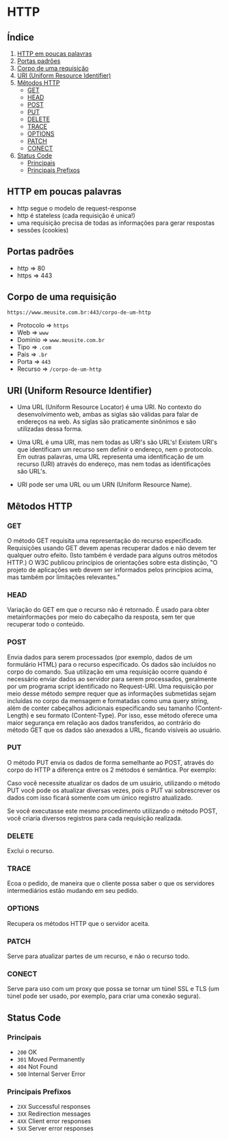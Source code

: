 # HTTP

## Índice

1. [HTTP em poucas palavras](#http-em-poucas-palavras)
2. [Portas padrões](#portas-padrões)
3. [Corpo de uma requisição](#corpo-de-uma-requisição)
4. [URI (Uniform Resource Identifier)](#uri-uniform-resource-identifier)
5. [Mêtodos HTTP](#mêtodos-http)
      - [GET](#get)
      - [HEAD](#head)
      - [POST](#post)
      - [PUT](#put)
      - [DELETE](#delete)
      - [TRACE](#trace)
      - [OPTIONS](#options)
      - [PATCH](#patch)
      - [CONECT](#conect)
6. [Status Code](#status-code)
      - [Principais](#principais)
      - [Principais Prefixos](#principais-prefixos)

## HTTP em poucas palavras

- http segue o modelo de request-response
- http é stateless (cada requisição é unica!)
- uma requisição precisa de todas as informações para gerar respostas
- sessões (cookies)

## Portas padrões

- http => 80
- https => 443

## Corpo de uma requisição

`https://www.meusite.com.br:443/corpo-de-um-http`

- Protocolo => `https`
- Web => `www`
- Dominio => `www.meusite.com.br`
- Tipo => `.com`
- Pais => `.br`
- Porta => `443`
- Recurso => `/corpo-de-um-http`

## URI (Uniform Resource Identifier)

- Uma URL (Uniform Resource Locator) é uma URI. No contexto do desenvolvimento web, ambas as siglas são válidas para falar de endereços na web. As siglas são praticamente sinônimos e são utilizadas dessa forma.

- Uma URL é uma URI, mas nem todas as URI's são URL's! Existem URI's que identificam um recurso sem definir o endereço, nem o protocolo. Em outras palavras, uma URL representa uma identificação de um recurso (URI) através do endereço, mas nem todas as identificações são URL's.

- URI pode ser uma URL ou um URN (Uniform Resource Name).

## Mêtodos HTTP

### GET

O método GET requisita uma representação do recurso especificado. Requisições usando GET devem apenas recuperar dados e não devem ter qualquer outro efeito. (Isto também é verdade para alguns outros métodos HTTP.) O W3C publicou princípios de orientações sobre esta distinção, "O projeto de aplicações web devem ser informados pelos princípios acima, mas também por limitações relevantes."

### HEAD

Variação do GET em que o recurso não é retornado. É usado para obter metainformações por meio do cabeçalho da resposta, sem ter que recuperar todo o conteúdo.

### POST

Envia dados para serem processados (por exemplo, dados de um formulário HTML) para o recurso especificado. Os dados são incluídos no corpo do comando. Sua utilização em uma requisição ocorre quando é necessário enviar dados ao servidor para serem processados, geralmente por um programa script identificado no Request-URI. Uma requisição por meio desse método sempre requer que as informações submetidas sejam incluídas no corpo da mensagem e formatadas como uma query string, além de conter cabeçalhos adicionais especificando seu tamanho (Content-Length) e seu formato (Content-Type). Por isso, esse método oferece uma maior segurança em relação aos dados transferidos, ao contrário do método GET que os dados são anexados a URL, ficando visíveis ao usuário.

### PUT

O método PUT envia os dados de forma semelhante ao POST, através do corpo do HTTP a diferença entre os 2 métodos é semântica. Por exemplo:

Caso você necessite atualizar os dados de um usuário, utilizando o método PUT você pode os atualizar diversas vezes, pois o PUT vai sobrescrever os dados com isso ficará somente com um único registro atualizado.

Se você executasse este mesmo procedimento utilizando o método POST, você criaria diversos registros para cada requisição realizada.

### DELETE

Exclui o recurso.

### TRACE

Ecoa o pedido, de maneira que o cliente possa saber o que os servidores intermediários estão mudando em seu pedido.

### OPTIONS

Recupera os métodos HTTP que o servidor aceita.

### PATCH

Serve para atualizar partes de um recurso, e não o recurso todo.

### CONECT

Serve para uso com um proxy que possa se tornar um túnel SSL e TLS (um túnel pode ser usado, por exemplo, para criar uma conexão segura).

## Status Code

### Principais

- `200` OK
- `301` Moved Permanently
- `404` Not Found
- `500` Internal Server Error

### Principais Prefixos

- `2XX` Successful responses
- `3XX` Redirection messages
- `4XX` Client error responses
- `5XX` Server error responses
